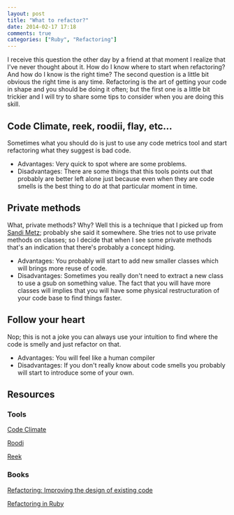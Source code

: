 ```yaml
---
layout: post
title: "What to refactor?"
date: 2014-02-17 17:18
comments: true
categories: ["Ruby", "Refactoring"]
---
```


I receive this question the other day by a friend at that moment I realize that I've never thought about it. How do I know where to start when refactoring? And how do I know is the right time? The second question is a little bit obvious the right time is any time. Refactoring is the art of getting your code in shape and you should be doing it often; but the first one is a little bit trickier and I will try to share some tips to consider when you are doing this skill. 

## Code Climate, reek, roodii, flay, etc...

Sometimes what you should do is just to use any code metrics tool and start refactoring what they suggest is bad code. 

* Advantages: Very quick to spot where are some problems.  
* Disadvantages: There are some things that this tools points out that probably are better left alone just because even when they are code smells is the best thing to do at that particular moment in time. 

## Private methods 

What, private methods? Why? Well this is a technique that I picked up from [Sandi Metz](http://www.amazon.com/gp/product/0321721330/ref=as_li_qf_sp_asin_il_tl?ie=UTF8&tag=chamaxwoo-20&linkCode=as2&camp=1789&creative=9325&creativeASIN=0321721330); probably she said it somewhere. She tries not to use private methods on classes; so I decide that when I see some private methods that's an indication that there's probably a concept hiding.

* Advantages: You probably will start to add new smaller classes which will brings more reuse of code.  
* Disadvantages: Sometimes you really don't need to extract a new class to use a gsub on something value. The fact that you will have more classes will implies that you will have some physical restructuration of your code base to find things faster.

## Follow your heart

Nop; this is not a joke you can always use your intuition to find where the code is smelly and just refactor on that.

* Advantages: You will feel like a human compiler
* Disadvantages: If you don't really know about code smells you probably will start to introduce some of your own.

## Resources

### Tools 
[Code Climate](https://codeclimate.com/?v=original)

[Roodi](https://github.com/roodi/roodi)

[Reek](https://github.com/troessner/reek)

### Books 
[Refactoring: Improving the design of existing code](http://www.amazon.com/Refactoring-Improving-Design-Existing-Code/dp/0201485672/ref=sr_1_1?ie=UTF8&qid=1392671818&sr=8-1&keywords=refactoring)

[Refactoring in Ruby](http://www.amazon.com/Refactoring-Ruby-William-C-Wake-ebook/dp/B002TIOYVM/ref=sr_1_5?ie=UTF8&qid=1392671864&sr=8-5&keywords=refactoring+ruby)

 
